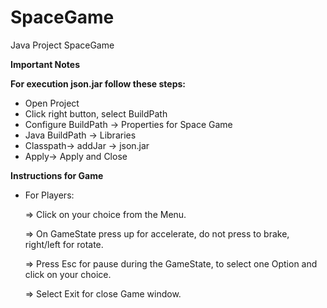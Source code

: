 # SpaceGame
 Java Project SpaceGame
 
 **Important Notes**
 
 **For execution json.jar follow these steps:**
 - Open Project
 - Click right button, select BuildPath
 - Configure BuildPath -> Properties for Space Game
 - Java BuildPath -> Libraries
 - Classpath-> addJar -> json.jar
 - Apply-> Apply and Close
 
 **Instructions for Game**

 - For Players:
   
   => Click on your choice from the Menu.
   
   => On GameState press up for accelerate, do not press to brake, right/left for rotate.
   
   => Press Esc for pause during the GameState, to select one Option and click on your choice.
   
   => Select Exit for close Game window.
   
